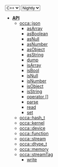 <div class="api-version-container">
  <select onchange="vm.onLanguageChange(this)">
    <option value="cpp">C++</option>
  </select>
  <select onchange="vm.onVersionChange(this)">
    <option value="nightly">Nightly</option>
  </select>
</div>

- [**API**](/api/)
  - [occa::json](/api/json/)
    - [asArray](/api/json/asArray)
    - [asBoolean](/api/json/asBoolean)
    - [asNull](/api/json/asNull)
    - [asNumber](/api/json/asNumber)
    - [asObject](/api/json/asObject)
    - [asString](/api/json/asString)
    - [dump](/api/json/dump)
    - [isArray](/api/json/isArray)
    - [isBool](/api/json/isBool)
    - [isNull](/api/json/isNull)
    - [isNumber](/api/json/isNumber)
    - [isObject](/api/json/isObject)
    - [isString](/api/json/isString)
    - [operator []](/api/json/operator_brackets)
    - [parse](/api/json/parse)
    - [read](/api/json/read)
    - [set](/api/json/set)
  - [occa::hash_t](/api/hash_t)
  - [occa::kernel](/api/kernel/)
  - [occa::device](/api/device/)
  - [occa::function](/api/function)
  - [occa::stream](/api/stream)
  - [occa::dtype_t](/api/dtype_t)
  - [occa::memory](/api/memory/)
  - [occa::streamTag](/api/streamTag)
    - [write](/api/json/write)
